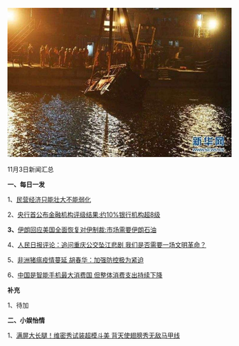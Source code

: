    ![11_01](.\11_03.jpg)

11月3日新闻汇总

**一、每日一发**

1、[民营经济只能壮大不能弱化 ](http://paper.people.com.cn/rmrb/html/2018-11/03/nw.D110000renmrb_20181103_2-03.htm)

2、[央行首公布金融机构评级结果:约10%银行机构超8级](https://news.163.com/18/1103/01/DVLC7ERH0001875N.html)

**3、**[伊朗回应美国全面恢复对伊制裁:市场需要伊朗石油](https://news.163.com/18/1103/01/DVLCCSCV0001875O.html)

4、[人民日报评论：追问重庆公交坠江悲剧 我们是否需要一场文明革命？](https://www.zaobao.com/realtime/china/story20181102-904269)

5、[非洲猪瘟疫情蔓延 胡春华：加强防控极为紧迫](https://www.zaobao.com/news/china/story20181102-904034)

6、[中国是智能手机最大消费国 但整体消费支出持续下降](https://www.zaobao.com/finance/china/story20181103-904413)



**补充**

1、待加



**二、小娱怡情**

1、[满屏大长腿！维密秀试装超模斗美 背天使翅膀秀无敌马甲线](http://fashion.67.com/tuku/2018/11/01/932569.html)